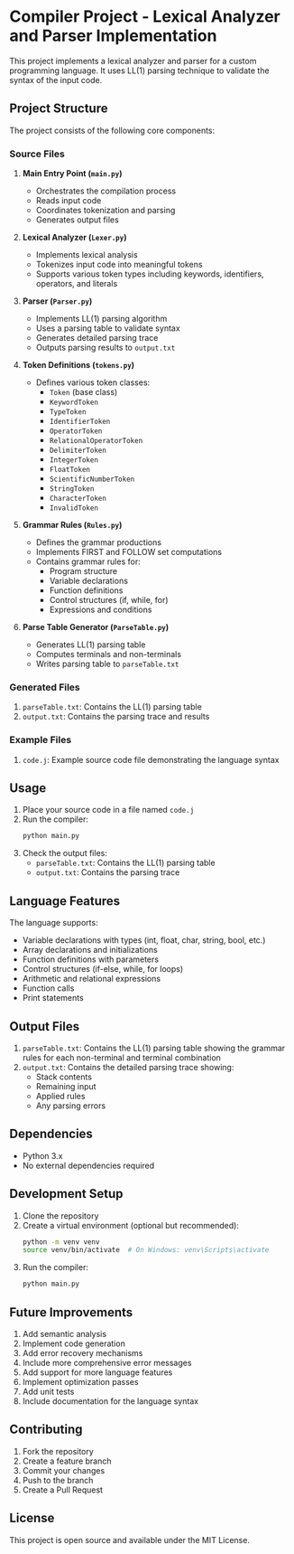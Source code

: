 # Compiler Project - Lexical Analyzer and Parser Implementation

This project implements a lexical analyzer and parser for a custom programming language. It uses LL(1) parsing technique to validate the syntax of the input code.

## Project Structure

The project consists of the following core components:

### Source Files

1. **Main Entry Point (`main.py`)**
   - Orchestrates the compilation process
   - Reads input code
   - Coordinates tokenization and parsing
   - Generates output files

2. **Lexical Analyzer (`Lexer.py`)**
   - Implements lexical analysis
   - Tokenizes input code into meaningful tokens
   - Supports various token types including keywords, identifiers, operators, and literals

3. **Parser (`Parser.py`)**
   - Implements LL(1) parsing algorithm
   - Uses a parsing table to validate syntax
   - Generates detailed parsing trace
   - Outputs parsing results to `output.txt`

4. **Token Definitions (`tokens.py`)**
   - Defines various token classes:
     - `Token` (base class)
     - `KeywordToken`
     - `TypeToken`
     - `IdentifierToken`
     - `OperatorToken`
     - `RelationalOperatorToken`
     - `DelimiterToken`
     - `IntegerToken`
     - `FloatToken`
     - `ScientificNumberToken`
     - `StringToken`
     - `CharacterToken`
     - `InvalidToken`

5. **Grammar Rules (`Rules.py`)**
   - Defines the grammar productions
   - Implements FIRST and FOLLOW set computations
   - Contains grammar rules for:
     - Program structure
     - Variable declarations
     - Function definitions
     - Control structures (if, while, for)
     - Expressions and conditions

6. **Parse Table Generator (`ParseTable.py`)**
   - Generates LL(1) parsing table
   - Computes terminals and non-terminals
   - Writes parsing table to `parseTable.txt`

### Generated Files

1. `parseTable.txt`: Contains the LL(1) parsing table
2. `output.txt`: Contains the parsing trace and results

### Example Files

1. `code.j`: Example source code file demonstrating the language syntax

## Usage

1. Place your source code in a file named `code.j`
2. Run the compiler:
   ```bash
   python main.py
   ```
3. Check the output files:
   - `parseTable.txt`: Contains the LL(1) parsing table
   - `output.txt`: Contains the parsing trace

## Language Features

The language supports:
- Variable declarations with types (int, float, char, string, bool, etc.)
- Array declarations and initializations
- Function definitions with parameters
- Control structures (if-else, while, for loops)
- Arithmetic and relational expressions
- Function calls
- Print statements

## Output Files

1. `parseTable.txt`: Contains the LL(1) parsing table showing the grammar rules for each non-terminal and terminal combination
2. `output.txt`: Contains the detailed parsing trace showing:
   - Stack contents
   - Remaining input
   - Applied rules
   - Any parsing errors

## Dependencies

- Python 3.x
- No external dependencies required

## Development Setup

1. Clone the repository
2. Create a virtual environment (optional but recommended):
   ```bash
   python -m venv venv
   source venv/bin/activate  # On Windows: venv\Scripts\activate
   ```
3. Run the compiler:
   ```bash
   python main.py
   ```

## Future Improvements

1. Add semantic analysis
2. Implement code generation
3. Add error recovery mechanisms
4. Include more comprehensive error messages
5. Add support for more language features
6. Implement optimization passes
7. Add unit tests
8. Include documentation for the language syntax

## Contributing

1. Fork the repository
2. Create a feature branch
3. Commit your changes
4. Push to the branch
5. Create a Pull Request

## License

This project is open source and available under the MIT License.